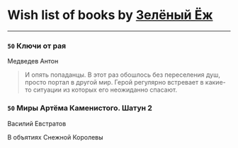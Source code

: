 # Wish list of books by [Зелёный Ёж](https://plus.google.com/u/0/114314396404197072995/)
---

### `50` Ключи от рая
Медведев Антон
> И опять попаданцы. В этот раз обошлось без переселения душ, просто портал в другой мир. Герой регулярно встревает в какие-то ситуации из которых его неожиданно спасают.

### `50` Миры Артёма Каменистого. Шатун 2
Василий Евстратов

В объятиях Снежной Королевы

